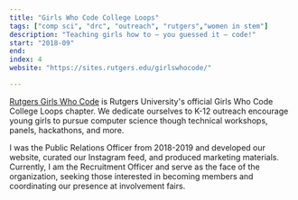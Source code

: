 ```yaml
---
title: "Girls Who Code College Loops"
tags: ["comp sci", "drc", "outreach", "rutgers","women in stem"]
description: "Teaching girls how to – you guessed it – code!"
start: "2018-09"
end: 
index: 4
website: "https://sites.rutgers.edu/girlswhocode/"

---
```

<a href="hhttps://sites.rutgers.edu/girlswhocode/">Rutgers Girls Who Code</a> is Rutgers University's official Girls Who Code College Loops chapter. We dedicate ourselves to K-12 outreach encourage young girls to pursue computer science though technical workshops, panels, hackathons, and more. 

I was the Public Relations Officer from 2018-2019 and developed our website, curated our Instagram feed, and produced marketing materials. Currently, I am the Recruitment Officer and serve as the face of the organization, seeking those interested in becoming members and coordinating our presence at involvement fairs.
